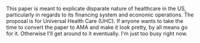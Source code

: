 This paper is meant to explicate disparate nature of healthcare in the US, particularly in regards to its financing system and economic operations. The proposal is for Universal Health Care (UHC).
If anyone wants to take the time to convert the paper to AMA and make it look pretty, by all means go for it. Otherwise I'll get around to it eventually. I'm just too busy right now.
